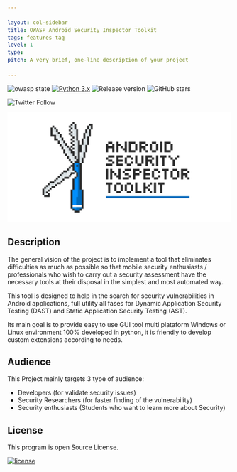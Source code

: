```yaml
---

layout: col-sidebar
title: OWASP Android Security Inspector Toolkit
tags: features-tag
level: 1
type: 
pitch: A very brief, one-line description of your project

---
```


![owasp state](https://img.shields.io/badge/owasp-Incubator%20Project-green.svg)
[![Python 3.x](https://img.shields.io/badge/Python-3.x-blue.svg)](https://www.python.org/)
![Release version](https://img.shields.io/badge/release-v2.8.0-blue.svg)
![GitHub stars](https://img.shields.io/badge/Github%20%E2%98%85-1k-blue.svg)

![Twitter Follow](https://img.shields.io/twitter/follow/deepsecurity_?label=Follow&style=social)

![Android Security Inspector Toolkit](/assets/images/ASIT__Banner.jpg)


## Description
The general vision of the project is to implement a tool that eliminates difficulties as much as possible so that mobile security enthusiasts / professionals who wish to carry out a security assessment have the necessary tools at their disposal in the simplest and most automated way.

This tool is designed to help in the search for security vulnerabilities in Android applications, full utility all fases for Dynamic Application Security Testing (DAST) and Static Application Security Testing (AST).

Its main goal is to provide easy to use GUI tool multi plataform Windows or Linux environment 100% developed in python, it is friendly to develop custom extensions according to needs.


## Audience
This Project mainly targets 3 type of audience:

* Developers (for validate security issues)
* Security Researchers (for faster finding of the vulnerability)
* Security enthusiasts (Students who want to learn more about Security)


## License
This program is open Source License.

[![license](https://img.shields.io/badge/license-APACHE-green.svg)](https://www.apache.org/)

